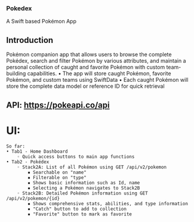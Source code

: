 ### Pokedex
A Swift based Pokémon App

## Introduction
Pokémon companion app that allows users to browse the complete Pokédex, search and
filter Pokémon by various attributes, and maintain a personal collection of caught and
favorite Pokémon with custom team-building capabilities.
• The app will store caught Pokémon, favorite Pokémon, and custom teams using
SwiftData
• Each caught Pokémon will store the complete data model or reference ID for quick
retrieval

## API: https://pokeapi.co/api
# UI: 
    So far:
    • Tab1 - Home Dashboard
        ◦ Quick access buttons to main app functions
    • Tab2 - Pokédex
        ◦ Stack2A: List of all Pokémon using GET /api/v2/pokemon
            ▪ Searchable on "name"
            ▪ Filterable on "type"
            ▪ Shows basic information such as Id, name
            ▪ Selecting a Pokémon navigates to Stack2B
        ◦ Stack2B: Detailed Pokémon information using GET /api/v2/pokemon/{id}
            ▪ Shows comprehensive stats, abilities, and type information
            ▪ "Catch" button to add to collection
            ▪ "Favorite" button to mark as favorite